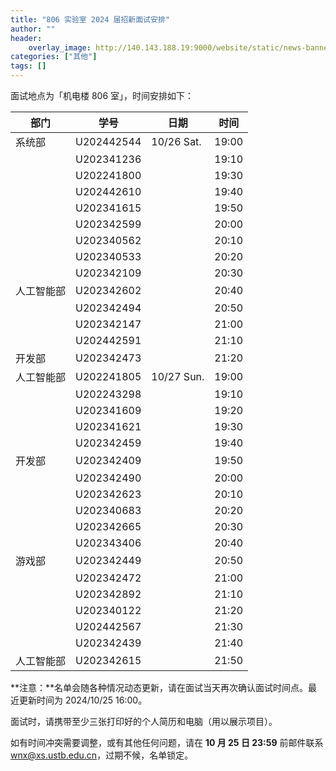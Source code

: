 ```yaml
---
title: "806 实验室 2024 届招新面试安排"
author: ""
header:
    overlay_image: http://140.143.188.19:9000/website/static/news-banner.jpg
categories: ["其他"]
tags: []
---
```


面试地点为「机电楼 806 室」，时间安排如下：

| 部门       | 学号       | 日期       | 时间  |
| ---------- | ---------- | ---------- | ----- |
| 系统部     | U202442544 | 10/26 Sat. | 19:00 |
|            | U202341236 |            | 19:10 |
|            | U202241800 |            | 19:30 |
|            | U202442610 |            | 19:40 |
|            | U202341615 |            | 19:50 |
|            | U202342599 |            | 20:00 |
|            | U202340562 |            | 20:10 |
|            | U202340533 |            | 20:20 |
|            | U202342109 |            | 20:30 |
| 人工智能部 | U202342602 |            | 20:40 |
|            | U202342494 |            | 20:50 |
|            | U202342147 |            | 21:00 |
|            | U202442591 |            | 21:10 |
| 开发部     | U202342473 |            | 21:20 |
| 人工智能部 | U202241805 | 10/27 Sun. | 19:00 |
|            | U202243298 |            | 19:10 |
|            | U202341609 |            | 19:20 |
|            | U202341621 |            | 19:30 |
|            | U202342459 |            | 19:40 |
| 开发部     | U202342409 |            | 19:50 |
|            | U202342490 |            | 20:00 |
|            | U202342623 |            | 20:10 |
|            | U202340683 |            | 20:20 |
|            | U202342665 |            | 20:30 |
|            | U202343406 |            | 20:40 |
| 游戏部     | U202342449 |            | 20:50 |
|            | U202342472 |            | 21:00 |
|            | U202342892 |            | 21:10 |
|            | U202340122 |            | 21:20 |
|            | U202442567 |            | 21:30 |
|            | U202342439 |            | 21:40 |
| 人工智能部 | U202342615 |            | 21:50 |

**注意：**名单会随各种情况动态更新，请在面试当天再次确认面试时间点。最近更新时间为 2024/10/25 16:00。

面试时，请携带至少三张打印好的个人简历和电脑（用以展示项目）。

如有时间冲突需要调整，或有其他任何问题，请在 **10 月 25 日 23:59** 前邮件联系 [wnx@xs.ustb.edu.cn](mailto:wnx@xs.ustb.edu.cn)，过期不候，名单锁定。
